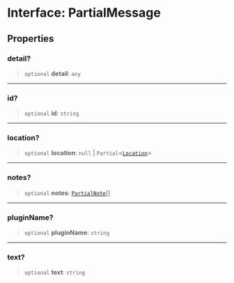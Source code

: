 # Interface: PartialMessage

## Properties

### detail?

> `optional` **detail**: `any`

***

### id?

> `optional` **id**: `string`

***

### location?

> `optional` **location**: `null` \| `Partial`\<[`Location`](Location.md)\>

***

### notes?

> `optional` **notes**: [`PartialNote`](PartialNote.md)[]

***

### pluginName?

> `optional` **pluginName**: `string`

***

### text?

> `optional` **text**: `string`
